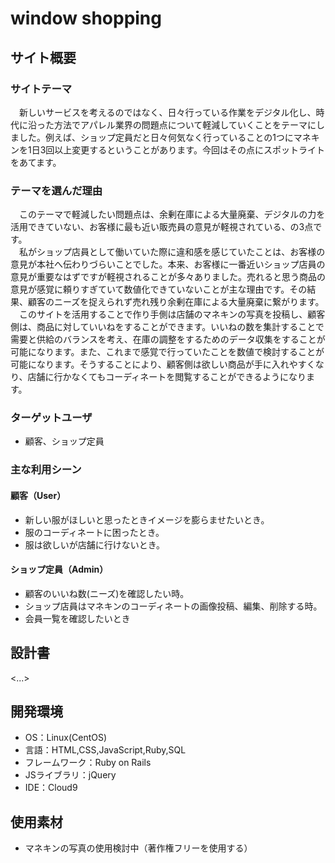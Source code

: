 # window shopping


## サイト概要
### サイトテーマ
　新しいサービスを考えるのではなく、日々行っている作業をデジタル化し、時代に沿った方法でアパレル業界の問題点について軽減していくことをテーマにしました。例えば、ショップ定員だと日々何気なく行っていることの1つにマネキンを1日3回以上変更するということがあります。今回はその点にスポットライトをあてます。

### テーマを選んだ理由
 　このテーマで軽減したい問題点は、余剰在庫による大量廃棄、デジタルの力を活用できていない、お客様に最も近い販売員の意見が軽視されている、の3点です。<br>
 　私がショップ店員として働いていた際に違和感を感じていたことは、お客様の意見が本社へ伝わりづらいことでした。本来、お客様に一番近いショップ店員の意見が重要なはずですが軽視されることが多々ありました。売れると思う商品の意見が感覚に頼りすぎていて数値化できていないことが主な理由です。その結果、顧客のニーズを捉えられず売れ残り余剰在庫による大量廃棄に繋がります。<br>
　このサイトを活用することで作り手側は店舗のマネキンの写真を投稿し、顧客側は、商品に対していいねをすることができます。いいねの数を集計することで需要と供給のバランスを考え、在庫の調整をするためのデータ収集をすることが可能になります。また、これまで感覚で行っていたことを数値で検討することが可能になります。そうすることにより、顧客側は欲しい商品が手に入れやすくなり、店舗に行かなくてもコーディネートを閲覧することができるようになります。


### ターゲットユーザ
- 顧客、ショップ定員

### 主な利用シーン
#### 顧客（User）
- 新しい服がほしいと思ったときイメージを膨らませたいとき。
- 服のコーディネートに困ったとき。
- 服は欲しいが店舗に行けないとき。

#### ショップ定員（Admin）
- 顧客のいいね数(ニーズ)を確認したい時。
- ショップ店員はマネキンのコーディネートの画像投稿、編集、削除する時。
- 会員一覧を確認したいとき

## 設計書
<...>

## 開発環境
- OS：Linux(CentOS)
- 言語：HTML,CSS,JavaScript,Ruby,SQL
- フレームワーク：Ruby on Rails
- JSライブラリ：jQuery
- IDE：Cloud9

## 使用素材
- マネキンの写真の使用検討中（著作権フリーを使用する）
